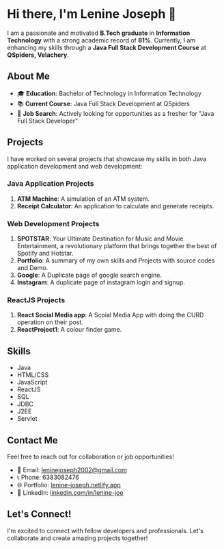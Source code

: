 # Hi there, I'm Lenine Joseph 👋

I am a passionate and motivated **B.Tech graduate** in **Information Technology** with a strong academic record of **81%**. Currently, I am enhancing my skills through a **Java Full Stack Development Course** at **QSpiders, Velachery**.

## About Me

- 🎓 **Education**: Bachelor of Technology in Information Technology
- 📚 **Current Course**: Java Full Stack Development at QSpiders
- 💼 **Job Search**: Actively looking for opportunities as a fresher for "Java Full Stack Developer"

## Projects

I have worked on several projects that showcase my skills in both Java application development and web development:

### Java Application Projects
1. **ATM Machine**: A simulation of an ATM system.
2. **Receipt Calculator**: An application to calculate and generate receipts.

### Web Development Projects
1. **SPOTSTAR**: Your Ultimate Destination for Music and Movie Entertainment, a revolutionary platform that brings together the best of Spotify and Hotstar.
2. **Portfolio**: A summary of my own skills and Projects with source codes and Demo.
3. **Google**: A Duplicate page of google search engine.
4. **Instagram**: A duplicate page of instagram login and signup.

### ReactJS Projects
1. **React Social Media app**: A Scoial Media App with doing the CURD operation on their post.
2. **ReactProject1**: A colour finder game.

## Skills

- Java
- HTML/CSS
- JavaScript
- ReactJS
- SQL
- JDBC
- J2EE
- Servlet

## Contact Me

Feel free to reach out for collaboration or job opportunities!

- 📧 Email: [leninejoseph2002@gmail.com](mailto:leninejoseph2002@gmail.com)
- 📞 Phone: 6383082476
- 🌐 Portfolio: [lenine-joseph.netlify.app](https://lenine-joseph.netlify.app/)
- 🔗 LinkedIn: [linkedin.com/in/lenine-joe](https://www.linkedin.com/in/lenine-joe/)

## Let's Connect!

I'm excited to connect with fellow developers and professionals. Let's collaborate and create amazing projects together!
